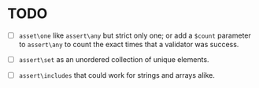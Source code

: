 TODO
====

- [ ] `asset\one` like `assert\any` but strict only one; or add a `$count`
  parameter to `assert\any` to count the exact times that a validator was
  success.

- [ ] `assert\set` as an unordered collection of unique elements.

- [ ] `assert\includes` that could work for strings and arrays alike.
